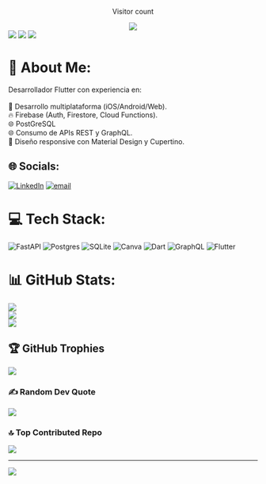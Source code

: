 <div align="center">
  <p>Visitor count</p>
  <img src="https://profile-counter.glitch.me/Alexsl98/count.svg"/>
  <br/>
</div>
<div>
  <img src="https://github-readme-stats.vercel.app/api?username=Alexsl98&theme=tokyonight&hide_border=false&include_all_commits=false&count_private=false"/>
  <img src="https://github-readme-stats.vercel.app/api/top-langs/?username=Alexsl98&theme=tokyonight&hide_border=false&include_all_commits=false&count_private=false&layout=compact"/>
  <img src="https://github-readme-activity-graph.vercel.app/graph?username=Alexsl98&bg_color=212121&color=ffffff&line=404db0&point=ffcd42&area=true&hide_border=true"/>
</div>

# 💫 About Me:
Desarrollador Flutter con experiencia en:<br><br>📱 Desarrollo multiplataforma (iOS/Android/Web).<br>🔥 Firebase (Auth, Firestore, Cloud Functions).<br>🌐 PostGreSQL <br>🌐 Consumo de APIs REST y GraphQL.<br>🎨 Diseño responsive con Material Design y Cupertino.


## 🌐 Socials:
[![LinkedIn](https://img.shields.io/badge/LinkedIn-%230077B5.svg?logo=linkedin&logoColor=white)](https://linkedin.com/in/https://www.linkedin.com/in/alejandro-s%C3%A1nchez-lambert-522b32382/) [![email](https://img.shields.io/badge/Email-D14836?logo=gmail&logoColor=white)](mailto:alexslambert7@gmail.com) 

# 💻 Tech Stack:
![FastAPI](https://img.shields.io/badge/FastAPI-005571?style=for-the-badge&logo=fastapi) ![Postgres](https://img.shields.io/badge/postgres-%23316192.svg?style=for-the-badge&logo=postgresql&logoColor=white) ![SQLite](https://img.shields.io/badge/sqlite-%2307405e.svg?style=for-the-badge&logo=sqlite&logoColor=white) ![Canva](https://img.shields.io/badge/Canva-%2300C4CC.svg?style=for-the-badge&logo=Canva&logoColor=white) ![Dart](https://img.shields.io/badge/dart-%230175C2.svg?style=for-the-badge&logo=dart&logoColor=white) ![GraphQL](https://img.shields.io/badge/-GraphQL-E10098?style=for-the-badge&logo=graphql&logoColor=white) ![Flutter](https://img.shields.io/badge/Flutter-%2302569B.svg?style=for-the-badge&logo=Flutter&logoColor=white)
# 📊 GitHub Stats:
![](https://github-readme-stats.vercel.app/api?username=alexsl98&theme=dark&hide_border=false&include_all_commits=false&count_private=false)<br/>
![](https://nirzak-streak-stats.vercel.app/?user=alexsl98&theme=dark&hide_border=false)<br/>
![](https://github-readme-stats.vercel.app/api/top-langs/?username=alexsl98&theme=dark&hide_border=false&include_all_commits=false&count_private=false&layout=compact)

## 🏆 GitHub Trophies
![](https://github-profile-trophy.vercel.app/?username=alexsl98&theme=radical&no-frame=false&no-bg=true&margin-w=4)

### ✍️ Random Dev Quote
![](https://quotes-github-readme.vercel.app/api?type=horizontal&theme=radical)

### 🔝 Top Contributed Repo
![](https://github-contributor-stats.vercel.app/api?username=alexsl98&limit=5&theme=dark&combine_all_yearly_contributions=true)

---
[![](https://visitcount.itsvg.in/api?id=alexsl98&icon=0&color=0)](https://visitcount.itsvg.in)

<!-- Proudly created with GPRM ( https://gprm.itsvg.in ) -->
